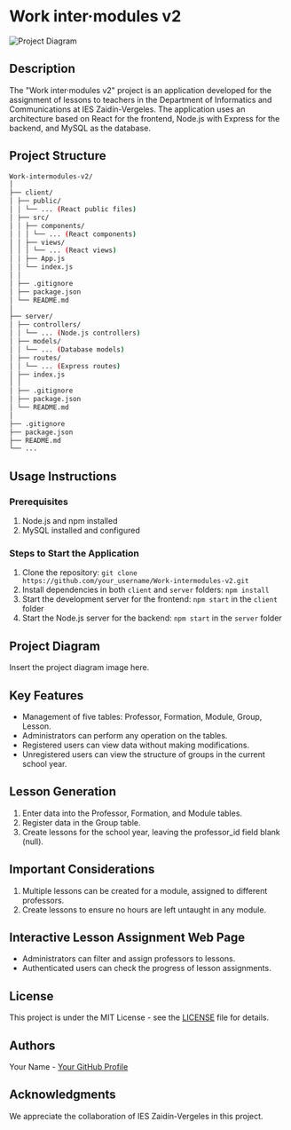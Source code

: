 # Work inter·modules v2

![Project Diagram](insert_your_diagram_path_here.svg)

## Description
The "Work inter·modules v2" project is an application developed for the assignment of lessons to teachers in the Department of Informatics and Communications at IES Zaidín-Vergeles. The application uses an architecture based on React for the frontend, Node.js with Express for the backend, and MySQL as the database.

## Project Structure

```bash
Work-intermodules-v2/
│
├── client/
│ ├── public/
│ │ └── ... (React public files)
│ ├── src/
│ │ ├── components/
│ │ │ └── ... (React components)
│ │ ├── views/
│ │ │ └── ... (React views)
│ │ ├── App.js
│ │ └── index.js
│ │
│ ├── .gitignore
│ ├── package.json
│ └── README.md
│
├── server/
│ ├── controllers/
│ │ └── ... (Node.js controllers)
│ ├── models/
│ │ └── ... (Database models)
│ ├── routes/
│ │ └── ... (Express routes)
│ ├── index.js
│ │
│ ├── .gitignore
│ ├── package.json
│ └── README.md
│
├── .gitignore
├── package.json
├── README.md
└── ...
```

## Usage Instructions

### Prerequisites
1. Node.js and npm installed
2. MySQL installed and configured

### Steps to Start the Application
1. Clone the repository: `git clone https://github.com/your_username/Work-intermodules-v2.git`
2. Install dependencies in both `client` and `server` folders: `npm install`
3. Start the development server for the frontend: `npm start` in the `client` folder
4. Start the Node.js server for the backend: `npm start` in the `server` folder

## Project Diagram
Insert the project diagram image here.

## Key Features
- Management of five tables: Professor, Formation, Module, Group, Lesson.
- Administrators can perform any operation on the tables.
- Registered users can view data without making modifications.
- Unregistered users can view the structure of groups in the current school year.

## Lesson Generation
1. Enter data into the Professor, Formation, and Module tables.
2. Register data in the Group table.
3. Create lessons for the school year, leaving the professor_id field blank (null).

## Important Considerations
1. Multiple lessons can be created for a module, assigned to different professors.
2. Create lessons to ensure no hours are left untaught in any module.

## Interactive Lesson Assignment Web Page
- Administrators can filter and assign professors to lessons.
- Authenticated users can check the progress of lesson assignments.

## License
This project is under the MIT License - see the [LICENSE](LICENSE) file for details.

## Authors
Your Name - [Your GitHub Profile](https://github.com/your_username)

## Acknowledgments
We appreciate the collaboration of IES Zaidín-Vergeles in this project.
